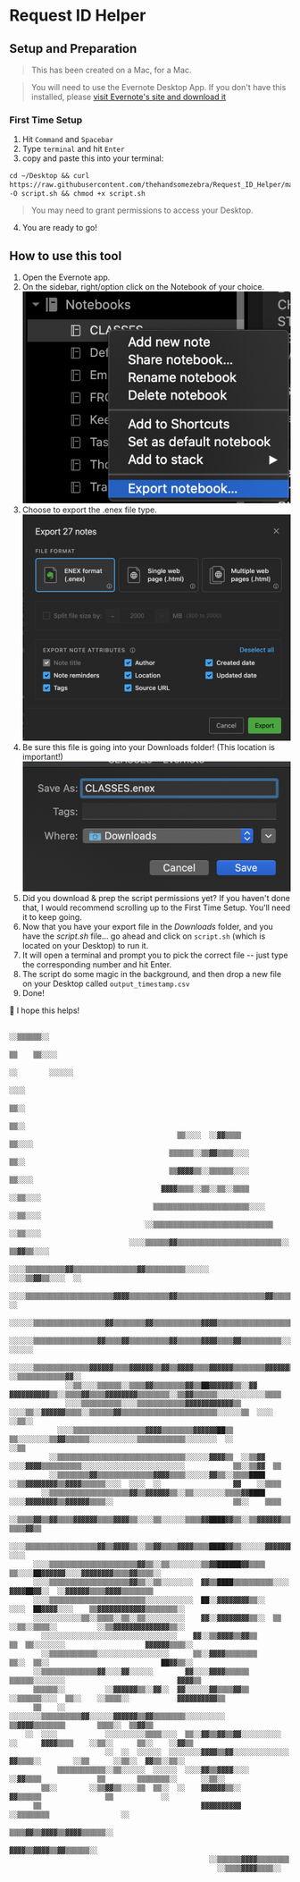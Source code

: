 # Request ID Helper

## Setup and Preparation

> This has been created on a Mac, for a Mac.

> You will need to use the Evernote Desktop App.  If you don't have this installed, please [visit Evernote's site and download it](https://evernote.com/download)

### First Time Setup

1. Hit `Command` and `Spacebar`
2. Type `terminal` and hit `Enter`
3. copy and paste this into your terminal:
```
cd ~/Desktop && curl https://raw.githubusercontent.com/thehandsomezebra/Request_ID_Helper/main/script.sh -O script.sh && chmod +x script.sh
```
> You may need to grant permissions to access your Desktop.

4. You are ready to go!

## How to use this tool

1. Open the Evernote app.
2. On the sidebar, right/option click on the Notebook of your choice.
![Screenshot showing step 2](images/1.png)
3. Choose to export the .enex file type.
![Screenshot showing step 3](images/2.png)
4. Be sure this file is going into your Downloads folder! (This location is important!)
![Screenshot showing step 4](images/3.png)
5. Did you download & prep the script permissions yet?  If you haven't done that, I would recommend scrolling up to the First Time Setup.  You'll need it to keep going.
6. Now that you have your export file in the *Downloads* folder, and you have the _script.sh_ file... go ahead and click on `script.sh` (which is located on your Desktop) to run it.
7. It will open a terminal and prompt you to pick the correct file -- just type the corresponding number and hit Enter.
8. The script do some magic in the background, and then drop a new file on your Desktop called `output_timestamp.csv`
9. Done!


🐙 I hope this helps!



```
                                                                                                        ░░▒▒▒▒▒▒░░                    
                                                                                                        ▒▒    ▒▒░░░░                  
                                                                                                      ░░        ░░░░░░                
                                                                                                                  ░░░░                
                                                                                                                    ▒▒░░              
                                                                                                                    ▒▒░░              
                                          ▒▒░░░░  ░░▓▓▒▒▒▒                                                          ▒▒░░░░            
                                        ▒▒▒▒▒▒░░▒▒▓▓▒▒▒▒░░░░                                                        ▒▒░░              
                                        ▒▒▓▓▓▓▒▒░░▒▒▒▒▒▒░░░░                                                      ▒▒░░░░              
                                      ▓▓▓▓▒▒▒▒░░▒▒░░▒▒░░▒▒▒▒                                                    ░░▒▒░░░░              
                                    ▒▒▒▒▒▒▒▒▒▒▒▒▒▒▒▒▒▒▒▒▒▒▒▒░░░░                                              ░░▒▒░░░░                
                                  ░░▒▒▒▒▒▒▒▒▒▒▒▒▒▒▒▒▒▒▒▒▒▒▒▒▒▒▒▒▒▒                                          ░░▒▒░░░░                  
                              ░░░░▒▒▒▒▒▒▓▓▒▒▒▒▒▒▒▒▒▒▒▒▒▒▒▒▒▒▒▒▒▒▒▒▒▒░░                                  ▒▒▓▓▒▒░░░░                    
                          ░░░░▒▒▒▒▒▒▒▒▒▒▓▓▒▒▒▒▒▒▒▒▒▒▒▒▒▒▒▒▓▓▒▒▒▒▒▒▒▒▒▒░░░░░░                    ░░░░▒▒▓▓▒▒░░░░  ░░                    
                        ░░░░▒▒▒▒▒▒▒▒▒▒▒▒▒▒▒▒▒▒▒▒▒▒▓▓▓▓▒▒▒▒▒▒▒▒▒▒▓▓▒▒▒▒▒▒▒▒▒▒▒▒▒▒▒▒▒▒▒▒▒▒▓▓▒▒▒▒▒▒▒▒▒▒▒▒▒▒░░░░  ░░                      
                      ░░░░░░▒▒▒▒▒▒▒▒▒▒▒▒▒▒▒▒▒▒▓▓▒▒▒▒▒▒▒▒▓▓▒▒▒▒▒▒▒▒▒▒▒▒▓▓▓▓▒▒▒▒▒▒▒▒▒▒▒▒▒▒▒▒▒▒▒▒▒▒░░░░░░░░░░░░░░                        
                    ░░░░░░▒▒▒▒▒▒▒▒▒▒▒▒▒▒▒▒▓▓▒▒▒▒▓▓▒▒▒▒▒▒▒▒▒▒▓▓▒▒▒▒▒▒▓▓▓▓▒▒▒▒▓▓▒▒▒▒▒▒▒▒▒▒░░░░░░░░░░░░  ░░░░░░                          
                ░░░░░░▒▒▒▒▒▒▒▒▒▒▒▒▒▒▓▓▓▓▓▓▒▒▒▒▓▓▓▓▓▓▒▒▓▓▒▒▓▓▓▓▒▒▒▒▓▓▓▓▓▓▒▒▒▒▒▒▒▒▓▓▓▓▓▓▒▒▓▓░░░░░░▒▒░░░░          ░░▒▒▒▒▒▒▒▒▒▒▒▒▓▓░░    
              ░░▒▒░░░░▒▒▒▒▒▒░░▒▒▒▒▓▓▒▒▒▒▒▒▒▒▓▓▒▒██▓▓▓▓▓▓▒▒░░▓▓  ▓▓▓▓▓▓▓▓▓▓▒▒░░▒▒▒▒▓▓▒▒▒▒▓▓▓▓▓▓▓▓▒▒▒▒▒▒▒▒░░▒▒▓▓▒▒▒▒▒▒░░░░░░░░░░░░▒▒▒▒  
              ░░░░▒▒▒▒▒▒▒▒▒▒░░░░▒▒▒▒▒▒▒▒▒▒▒▒▓▓▓▓▓▓▓▓▓▓▓▓▒▒  ░░░░▒▒░░▓▓▓▓▓▓▒▒▒▒░░▒▒▒▒▒▒▓▓▒▒▒▒▒▒▒▒▒▒▒▒▒▒▒▒▒▒▒▒▒▒▒▒░░░░░░▒▒  ░░░░  ░░▒▒░░
            ░░░░▒▒▒▒▒▒▒▒▒▒▒▒▒▒▒▒▒▒▓▓▓▓▒▒▒▒▒▒▒▒▓▓▓▓▓▓██▒▒  ▒▒░░░░░░░░▒▒▓▓▒▒▒▒▒▒░░░░░░░░░░░░▒▒▒▒▒▒▒▒▒▒▒▒░░░░░░░░  ░░                ░░▒▒
          ░░▒▒▒▒▒▒▒▒▒▒▒▒▒▒▒▒▒▒▒▒▒▒▒▒▒▒▒▒▒▒▒▒░░░░░░▓▓▓▓▒▒  ░░▒▒▓▓  ░░░░▓▓▓▓▒▒▒▒▒▒▒▒▒▒░░░░░░░░░░░░░░░░░░░░░░░░░░            ▒▒░░▒▒▓▓  ▒▒
          ░░▒▒▒▒▒▒▒▒▓▓▒▒▒▒▒▒▒▒▒▒▒▒▒▒▓▓▓▓▒▒▒▒░░░░░░▓▓▒▒░░▒▒▒▒████  ░░▒▒▓▓▓▓▓▓▓▓▒▒▓▓▓▓▒▒▒▒▒▒░░░░  ░░░░  ░░                  ▓▓    ░░▒▒▒▒
        ░░▒▒▒▒▒▒▒▒▒▒▒▒▒▒▒▒▒▒▒▒▓▓▒▒▓▓▓▓▓▓▒▒░░▒▒░░░░░░░░▒▒▒▒▓▓████  ░░░░▓▓▓▓▓▓▓▓▒▒▓▓▓▓▓▓▒▒▒▒░░                              ▒▒░░    ▒▒▒▒
        ░░▒▒▒▒▓▓▒▒▓▓▒▒▒▒▓▓▓▓▓▓▒▒▒▒▓▓▓▓▒▒░░░░▒▒░░░░░░▒▒▒▒▓▓████▓▓▒▒░░▒▒▓▓▓▓▓▓▒▒▒▒▒▒▓▓▒▒▒▒▓▓▒▒░░                              ▒▒▒▒▓▓▒▒  
      ░░░░▒▒▒▒▒▒▒▒▒▒▒▒▒▒▒▒▒▒▓▓▒▒▓▓▓▓▒▒░░▒▒▓▓▒▒▒▒▓▓▓▓▒▒▒▒████▓▓▒▒░░░░░░▓▓▓▓▓▓▓▓▓▓░░▓▓▓▓▓▓▒▒▒▒▒▒▒▒░░                          ░░░░      
      ░░░░▒▒▒▒▒▒▒▒▒▒▒▒▒▒▒▒▒▒▒▒▒▒▓▓▒▒░░▒▒░░░░░░░░▒▒▓▓██████▓▓▒▒▒▒  ▒▒░░░░██▓▓▓▓▓▓░░░░▓▓▓▓▓▓▓▓▒▒▒▒▓▓▒▒▒▒░░                              
      ░░░░▒▒▒▒▒▒▒▒▒▒▒▒▒▒▒▒▒▒▒▒▓▓▒▒░░▒▒░░░░░░░░  ▓▓▒▒████▒▒▒▒▒▒▒▒▒▒░░░░  ▓▓▓▓██▓▓░░  ░░▓▓▓▓▓▓▒▒▒▒▓▓▓▓▒▒▒▒▒▒▒▒                          
      ░░░░▒▒▒▒▒▒▒▒▒▒▒▒▒▒▒▒▒▒▒▒▒▒▒▒░░░░░░░░░░░░  ██░░▓▓▓▓▓▓▓▓▒▒░░    ░░░░  ██▓▓▓▓░░░░    ▒▒▓▓▓▓▓▓▓▓▓▓▓▓▒▒▒▒▒▒▒▒░░                      
      ░░░░░░░░░░░░▒▒░░▒▒▒▒░░▒▒░░▒▒░░░░░░░░░░    ▓▓░░▓▓▓▓▓▓▓▓▒▒░░  ▒▒  ░░▒▒░░▒▒▒▒░░          ░░▒▒▓▓▓▓▓▓▓▓▓▓▓▓▓▓▒▒░░                    
        ░░░░░░░░░░░░░░░░░░░░░░░░░░░░░░░░░░    ▓▓░░▒▒▓▓▓▓▒▒▓▓▒▒        ▒▒  ▒▒░░░░░░░░                    ▓▓▓▓▓▓▒▒▒▒░░                  
        ░░▒▒▒▒▒▒▒▒▒▒▒▒░░░░░░░░░░░░░░░░░░      ▒▒░░▓▓▓▓▒▒▒▒▒▒▒▒        ▒▒░░  ▒▒░░                            ██▓▓▒▒░░                  
      ░░▒▒▒▒▒▒▒▒▒▒▒▒▒▒▓▓░░░░▓▓░░░░░░        ▓▓░░░░▓▓▓▓▒▒▒▒▒▒        ▒▒▒▒▒▒░░░░░░░░                            ▓▓▓▓▒▒                  
      ▒▒▒▒▒▒░░          ░░▓▓▓▓▓▓▒▒░░▓▓░░  ▓▓░░░░░░▓▓▒▒▒▒▓▓▒▒  ░░▒▒▒▒▒▒░░░░  ▒▒░░    ░░▒▒▒▒░░            ▓▓▓▓▓▓▓▓▓▓▒▒                  
      ▒▒    ░░        ░░░░░░░░▒▒▒▒▒▒▒▒▒▒▓▓░░░░░░▓▓▓▓▓▓▒▒▓▓▒▒▒▒▒▒▒▒░░░░░░░░░░    ▒▒▓▓▓▓▒▒▒▒▒▒▒▒        ▒▒▒▒░░  ▒▒▓▓▒▒                  
    ░░  ░░░░            ░░░░░░░░░░▒▒▒▒░░░░  ▒▒░░▓▓▒▒▓▓▒▒▓▓░░░░░░░░░░  ░░      ▓▓▓▓▒▒▒▒    ░░▒▒░░      ▒▒░░    ░░▓▓▒▒                  
                        ░░  ░░  ░░░░░░  ░░░░░░░░▓▓▓▓▒▒▓▓░░░░░░░░░░░░░░      ▓▓▒▒▒▒░░        ░░▒▒      ░░▒▒░░  ▓▓▒▒░░▒▒░░              
            ▒▒▒▒▒▒▒▒▒▒▒▒░░▒▒░░░░░░  ░░░░░░  ░░░░▓▓▒▒▓▓▓▓░░░░            ░░▓▓▒▒▒▒              ▒▒        ▒▒▒▒▒▒▒▒░░      ░░▒▒░░        
        ▒▒░░        ░░▒▒▓▓▒▒░░░░▒▒  ▒▒░░  ░░    ▓▓▓▓▓▓▒▒░░            ▓▓▒▒▒▒▒▒                ▒▒            ░░                        
      ▒▒                                        ▓▓▓▓▓▓▓▓▓▓        ░░▒▒▒▒▒▒▒▒                  ░░                                      
                                                ▒▒▒▒▓▓▒▒▓▓▓▓▒▒▓▓▓▓▒▒▒▒▒▒░░                                                            
                                                  ▓▓▓▓▒▒▓▓▓▓▒▒▓▓▒▒▒▒▒▒░░                                                              
                                                  ░░▒▒▒▒▒▒▓▓▓▓▒▒▒▒▒▒▒▒                                                                
                                                    ░░▒▒▒▒▓▓▓▓▒▒▒▒░░                                                                  
```